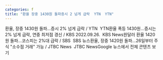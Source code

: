 ```yaml
---
categories: f
title: "환율 장중 1430원 돌파증시 2 넘게 급락  YTN  YTN"
---
```

환율, 장중 1430원 돌파...증시 2% 넘게 급락 / YTN&nbsp;&nbsp;YTN환율 폭등 1430원…증시는 2% 넘게 급락, 연중 최저점 경신 / KBS 2022.09.26.&nbsp;&nbsp;KBS News원달러 환율 1420원 돌파…코스피는 2%대 급락 / SBS&nbsp;&nbsp;SBS 뉴스환율, 장중 1420원 돌파…26일부터 주식 "소수점 거래" 가능 / JTBC News&nbsp;&nbsp;JTBC NewsGoogle 뉴스에서 전체 콘텐츠 보기
